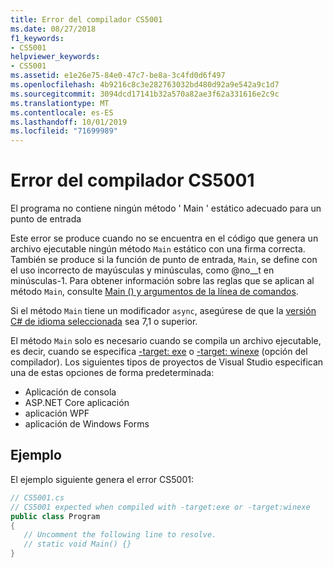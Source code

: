 ```yaml
---
title: Error del compilador CS5001
ms.date: 08/27/2018
f1_keywords:
- CS5001
helpviewer_keywords:
- CS5001
ms.assetid: e1e26e75-84e0-47c7-be8a-3c4fd0d6f497
ms.openlocfilehash: 4b9216c8c3e282763032bd480d92a9e542a9c1d7
ms.sourcegitcommit: 3094dcd17141b32a570a82ae3f62a331616e2c9c
ms.translationtype: MT
ms.contentlocale: es-ES
ms.lasthandoff: 10/01/2019
ms.locfileid: "71699989"
---
```

# <a name="compiler-error-cs5001"></a>Error del compilador CS5001

El programa no contiene ningún método ' Main ' estático adecuado para un punto de entrada

Este error se produce cuando no se encuentra en el código que genera un archivo ejecutable ningún método `Main` estático con una firma correcta. También se produce si la función de punto de entrada, `Main`, se define con el uso incorrecto de mayúsculas y minúsculas, como @no__t en minúsculas-1. Para obtener información sobre las reglas que se aplican al método `Main`, consulte [Main () y argumentos de la línea de comandos](../programming-guide/main-and-command-args/index.md).

Si el método `Main` tiene un modificador `async`, asegúrese de que la [versión C# de idioma seleccionada](../language-reference/configure-language-version.md) sea 7,1 o superior.

El método `Main` solo es necesario cuando se compila un archivo ejecutable, es decir, cuando se especifica [-target: exe](/dotnet/csharp/language-reference/compiler-options/target-exe-compiler-option) o [-target: winexe](/dotnet/csharp/language-reference/compiler-options/target-winexe-compiler-option) (opción del compilador). Los siguientes tipos de proyectos de Visual Studio especifican una de estas opciones de forma predeterminada:

- Aplicación de consola
- ASP.NET Core aplicación
- aplicación WPF
- aplicación de Windows Forms

## <a name="example"></a>Ejemplo

El ejemplo siguiente genera el error CS5001:
  
```csharp
// CS5001.cs
// CS5001 expected when compiled with -target:exe or -target:winexe
public class Program
{
   // Uncomment the following line to resolve.
   // static void Main() {}
}
```  
